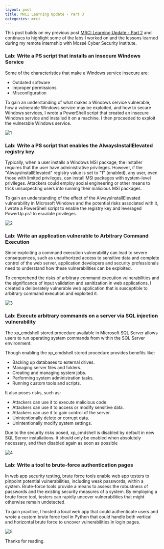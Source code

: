```yaml
---
layout: post
title: MRCI Learning Update - Part 3
categories: mrci
---
```


This post builds on my previous post [MRCI Learning Update - Part 2](https://iukadike.github.io/blog/mcri-collection-2/) and continues to highlight some of the labs I worked on and the lessons learned during my remote internship with Mossé Cyber Security Institute.


### Lab: Write a PS script that installs an insecure Windows Service

Some of the characteristics that make a Windows service insecure are:

- Outdated software
- Improper permissions
- Misconfiguration

To gain an understanding of what makes a Windows service vulnerable, how a vulnerable Windows service may be exploited, and how to secure Windows services, I wrote a PowerShell script that created an insecure Windows service and installed it on a machine. I then proceeded to exploit the vulnerable Windows service.

![1](https://github.com/user-attachments/assets/ae1b021f-368d-4e74-a96d-8fe1efa031c0)


### Lab: Write a PS script that enables the AlwaysInstallElevated registry key

Typically, when a user installs a Windows MSI package, the installer requires that the user have administrative privileges. However, if the "AlwaysInstallElevated" registry value is set to "1" (enabled), any user, even those with limited privileges, can install MSI packages with system-level privileges. Attackers could employ social engineering or other means to trick unsuspecting users into running their malicious MSI packages.

To gain an understanding of the effect of the AlwaysInstallElevated vulnerability in Microsoft Windows and the potential risks associated with it, I wrote a PowerShell script to enable the registry key and leveraged PowerUp.ps1 to escalate privileges.

![2](https://github.com/user-attachments/assets/d17bb322-c2bc-4534-9200-d3db2e26a7fc)


### Lab: Write an application vulnerable to Arbitrary Command Execution

Since exploiting a command execution vulnerability can lead to severe consequences, such as unauthorized access to sensitive data and complete control of the web server, application developers and security professionals need to understand how these vulnerabilities can be exploited.

To comprehend the risks of arbitrary command execution vulnerabilities and the significance of input validation and sanitization in web applications, I created a deliberately vulnerable web application that is susceptible to arbitrary command execution and exploited it.

![3](https://github.com/user-attachments/assets/52ef40f5-a144-4ab1-b0bd-5a3d0dab6322)


### Lab: Execute arbitrary commands on a server via SQL injection vulnerability

The xp_cmdshell stored procedure available in Microsoft SQL Server allows users to run operating system commands from within the SQL Server environment.

Though enabling the xp_cmdshell stored procedure provides benefits like:

- Backing up databases to external drives.
- Managing server files and folders.
- Creating and managing system jobs.
- Performing system administration tasks.
- Running custom tools and scripts.

It also poses risks, such as:

- Attackers can use it to execute malicious code.
- Attackers can use it to access or modify sensitive data.
- Attackers can use it to gain control of the server.
- Unintentionally delete or corrupt data.
- Unintentionally modify system settings.

Due to the security risks posed, xp_cmdshell is disabled by default in new SQL Server installations. It should only be enabled when absolutely necessary, and then disabled again as soon as possible

![4](https://github.com/user-attachments/assets/0585602e-23f4-4907-a972-fdf5cb5326e5)


### Lab: Write a tool to brute-force authentication pages

In web app security testing, brute force tools enable web app testers to pinpoint potential vulnerabilities, including weak passwords, within a system. Brute-force tools provide a means to assess the robustness of passwords and the existing security measures of a system. By employing a brute force tool, testers can rapidly uncover vulnerabilities that might otherwise remain undetected.

To gain practice, I hosted a local web app that could authenticate users and wrote a custom brute force tool in Python that could handle both vertical and horizontal brute force to uncover vulnerabilities in login pages.

![5](https://github.com/user-attachments/assets/b9a7d6cd-4cb7-4db5-84a0-67f74a29c4ef)


Thanks for reading.









